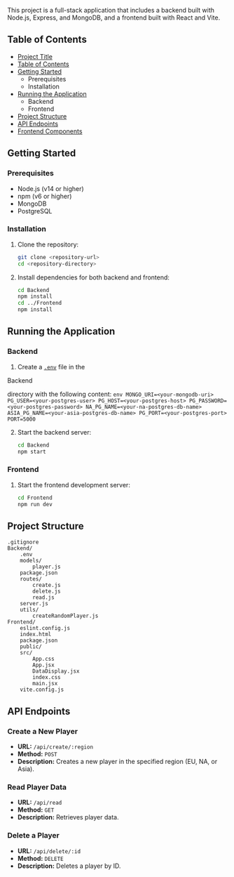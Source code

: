 This project is a full-stack application that includes a backend built with Node.js, Express, and MongoDB, and a frontend built with React and Vite.

## Table of Contents

- [Project Title](#project-title)
- [Table of Contents](#table-of-contents)
- [Getting Started](#getting-started)
  - Prerequisites
  - Installation
- [Running the Application](#running-the-application)
  - Backend
  - Frontend
- [Project Structure](#project-structure)
- [API Endpoints](#api-endpoints)
- [Frontend Components](#frontend-components)

## Getting Started

### Prerequisites

- Node.js (v14 or higher)
- npm (v6 or higher)
- MongoDB
- PostgreSQL

### Installation

1. Clone the repository:
    ```sh
    git clone <repository-url>
    cd <repository-directory>
    ```

2. Install dependencies for both backend and frontend:
    ```sh
    cd Backend
    npm install
    cd ../Frontend
    npm install
    ```

## Running the Application

### Backend

1. Create a [`.env`](command:_github.copilot.openSymbolFromReferences?%5B%22%22%2C%5B%7B%22uri%22%3A%7B%22scheme%22%3A%22file%22%2C%22authority%22%3A%22%22%2C%22path%22%3A%22%2Fc%3A%2FUsers%2FJuise%2FDesktop%2FKoulu%2FDI%20kurssit%2FData%20intensive%20systems%2FAssignment%203%2F.gitignore%22%2C%22query%22%3A%22%22%2C%22fragment%22%3A%22%22%7D%2C%22pos%22%3A%7B%22line%22%3A1%2C%22character%22%3A1%7D%7D%5D%2C%22904efc5f-3aa7-41ac-b4f9-24782cd1dd5b%22%5D "Go to definition") file in the 

Backend

 directory with the following content:
    ```env
    MONGO_URI=<your-mongodb-uri>
    PG_USER=<your-postgres-user>
    PG_HOST=<your-postgres-host>
    PG_PASSWORD=<your-postgres-password>
    NA_PG_NAME=<your-na-postgres-db-name>
    ASIA_PG_NAME=<your-asia-postgres-db-name>
    PG_PORT=<your-postgres-port>
    PORT=5000
    ```

2. Start the backend server:
    ```sh
    cd Backend
    npm start
    ```

### Frontend

1. Start the frontend development server:
    ```sh
    cd Frontend
    npm run dev
    ```

## Project Structure

```
.gitignore
Backend/
    .env
    models/
        player.js
    package.json
    routes/
        create.js
        delete.js
        read.js
    server.js
    utils/
        createRandomPlayer.js
Frontend/
    eslint.config.js
    index.html
    package.json
    public/
    src/
        App.css
        App.jsx
        DataDisplay.jsx
        index.css
        main.jsx
    vite.config.js
```

## API Endpoints

### Create a New Player

- **URL:** `/api/create/:region`
- **Method:** `POST`
- **Description:** Creates a new player in the specified region (EU, NA, or Asia).

### Read Player Data

- **URL:** `/api/read`
- **Method:** `GET`
- **Description:** Retrieves player data.

### Delete a Player

- **URL:** `/api/delete/:id`
- **Method:** `DELETE`
- **Description:** Deletes a player by ID.
